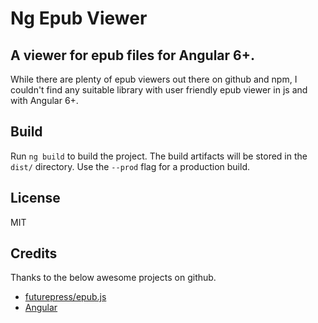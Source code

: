 # Ng Epub Viewer

## A viewer for epub files for Angular 6+.


While there are plenty of epub viewers out there on github and npm, I couldn't find any suitable library with user friendly epub viewer in js and with Angular 6+.


## Build

Run `ng build` to build the project. The build artifacts will be stored in the `dist/` directory. Use the `--prod` flag for a production build.

## License
MIT

## Credits
Thanks to the below awesome projects on github.
 - [futurepress/epub.js](futurepress/epub.js "Epub.js")
 - [Angular](https://angular.io "Angular Website")
